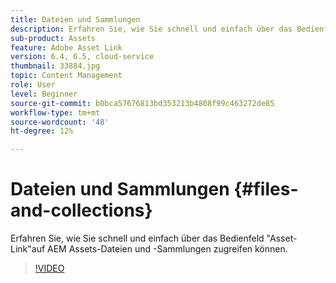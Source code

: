 ```yaml
---
title: Dateien und Sammlungen
description: Erfahren Sie, wie Sie schnell und einfach über das Bedienfeld "Asset-Link"auf AEM Assets-Dateien und -Sammlungen zugreifen können.
sub-product: Assets
feature: Adobe Asset Link
version: 6.4, 6.5, cloud-service
thumbnail: 33884.jpg
topic: Content Management
role: User
level: Beginner
source-git-commit: b0bca57676813bd353213b4808f99c463272de85
workflow-type: tm+mt
source-wordcount: '48'
ht-degree: 12%

---
```



# Dateien und Sammlungen {#files-and-collections}

Erfahren Sie, wie Sie schnell und einfach über das Bedienfeld &quot;Asset-Link&quot;auf AEM Assets-Dateien und -Sammlungen zugreifen können.

>[!VIDEO](https://video.tv.adobe.com/v/33884/?quality=12)